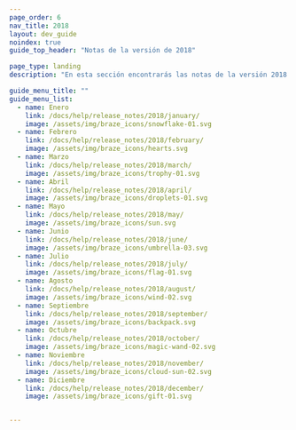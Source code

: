 ```yaml
---
page_order: 6
nav_title: 2018
layout: dev_guide
noindex: true
guide_top_header: "Notas de la versión de 2018"

page_type: landing
description: "En esta sección encontrarás las notas de la versión 2018."

guide_menu_title: ""
guide_menu_list:
  - name: Enero
    link: /docs/help/release_notes/2018/january/
    image: /assets/img/braze_icons/snowflake-01.svg
  - name: Febrero
    link: /docs/help/release_notes/2018/february/
    image: /assets/img/braze_icons/hearts.svg
  - name: Marzo
    link: /docs/help/release_notes/2018/march/
    image: /assets/img/braze_icons/trophy-01.svg
  - name: Abril
    link: /docs/help/release_notes/2018/april/
    image: /assets/img/braze_icons/droplets-01.svg
  - name: Mayo
    link: /docs/help/release_notes/2018/may/
    image: /assets/img/braze_icons/sun.svg
  - name: Junio
    link: /docs/help/release_notes/2018/june/
    image: /assets/img/braze_icons/umbrella-03.svg
  - name: Julio
    link: /docs/help/release_notes/2018/july/
    image: /assets/img/braze_icons/flag-01.svg
  - name: Agosto
    link: /docs/help/release_notes/2018/august/
    image: /assets/img/braze_icons/wind-02.svg
  - name: Septiembre
    link: /docs/help/release_notes/2018/september/
    image: /assets/img/braze_icons/backpack.svg
  - name: Octubre
    link: /docs/help/release_notes/2018/october/
    image: /assets/img/braze_icons/magic-wand-02.svg
  - name: Noviembre
    link: /docs/help/release_notes/2018/november/
    image: /assets/img/braze_icons/cloud-sun-02.svg
  - name: Diciembre
    link: /docs/help/release_notes/2018/december/
    image: /assets/img/braze_icons/gift-01.svg


---
```

